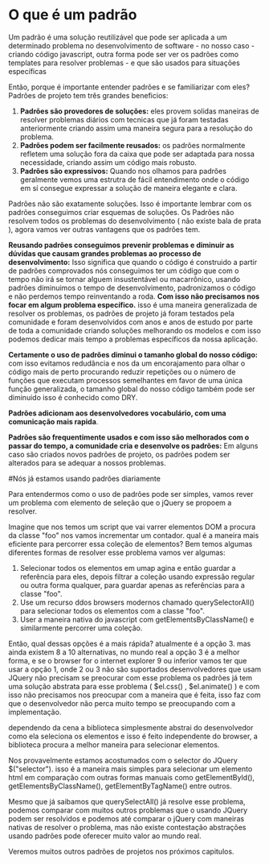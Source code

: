 # O que é um padrão

Um padrão é uma solução reutilizável que pode ser aplicada a um determinado problema no desenvolvimento de software - no nosso caso - criando código javascript, outra forma pode ser ver os padrões como templates para resolver problemas - e que são usados para situações específicas

Então, porque é importante entender padrões e se familiarizar com eles? Padrões de projeto tem três grandes beneficios:

<ol>
  <li>
  <b>Padrões são provedores de soluções:</b> eles provem solidas maneiras de resolver problemas diários com tecnicas que já foram testadas
  anteriormente criando assim uma maneira segura para a resolução do problema.
  </li>

  <li>
  <b>Padrões podem ser facilmente reusados:</b> os padrões normalmente refletem uma solução fora da caixa que pode ser adaptada para
  nossa necessidade, criando assim um código mais robusto.
  </li>

  <li>
  <b>Padrões são expressivos:</b> Quando nos olhamos para padrões geralmente vemos uma estrutra de fácil entendimento onde o código em sí
  consegue expressar a solução de maneira elegante e clara.
  </li>
</ol>

Padrões não são exatamente soluções. Isso é importante lembrar com os padrões conseguimos criar esquemas de soluções. Os Padrões
não resolvem todos os problemas do desenvolvimento ( não existe bala de prata ), agora vamos ver outras vantagens que os padrões tem.

**Reusando padrões conseguimos prevenir problemas e diminuir as dúvidas que causam grandes problemas ao processo de desenvolvimento:**
Isso significa que quando o código é construido a partir de padrões comprovados nós conseguimos ter um código que com o tempo não irá se tornar
alguem insustentável ou macarrônico, usando padrões diminuimos o tempo de desenvolvimento, padronizamos o código e não perdemos tempo reinventando a roda. **Com isso não precisamos nos focar em algum problema específico.** isso é uma maneira generalizada de resolver os problemas, os padrões de projeto
já foram testados pela comunidade e foram desenvolvidos com anos e anos de estudo por parte de toda a comunidade criando soluções melhorando os modelos
e com isso podemos dedicar mais tempo a problemas específicos da nossa aplicação.

**Certamente o uso de padrões diminui o tamanho global do nosso código:** com isso evitamos redudância e nos da um encorajamento
para olhar o código mais de perto procurando reduzir repetições ou o número de funções que executam processos semelhantes em favor
de uma única função generalizada, o tamanho global do nosso código também pode ser diminuido isso é conhecido como DRY.


**Padrões adicionam aos desenvolvedores vocabulário, com uma comunicação mais rapida**.

**Padrões são frequentimente usados e com isso são melhorados com o passar do tempo, a comunidade cria e desenvolve os padrões:**
Em alguns caso são criados novos padrões de projeto, os padrões podem ser alterados para se adequar a nossos problemas.

#Nós já estamos usando padrões diariamente

Para entendermos como o uso de padrões pode ser simples, vamos rever um problema com elemento de seleção que o jQuery se propoem a resolver.

Imagine que nos temos um script que vai varrer elementos DOM a procura da classe "foo" nos vamos incrementar um contador. qual é a
maneira mais eficiente para percorrer essa coleção de elementos? Bem temos algumas diferentes formas de resolver esse problema vamos
ver algumas:
<ol>
  <li>
    Selecionar todos os elementos em umap agina e então guardar a referência para eles, depois filtrar a coleção usando expressão regular ou outra forma qualquer, para guardar apenas as referências para a classe "foo".
  </li>
  <li>
    Use um recurso ddos browsers modernos chamado querySelectorAll() para selecionar todos os elementos com a classe "foo".
  </li>
  <li>
    User a maneira nativa do javascript com getElementsByClassName() e similarmente percorrer uma coleção.
  </li>
</ol>

Então, qual dessas opções é a mais rápida? atualmente é a opção 3. mas ainda existem 8 a 10 alternativas, no mundo real a opção 3
é a melhor forma, e se o browser for o internet explorer 9 ou inferior vamos ter que usar a opção 1, onde 2 ou 3 não são suportados
desenvolvedores que usam JQuery não precisam se preocurar com esse problema os padrões já tem uma solução abstrata para esse problema
( $el.css() , $el.animate() ) e com isso não precisamos nos preocupar com a maneira que é feita, isso faz com que o desenvolvedor não
perca muito tempo se preocupando com a implementação.

dependendo da cena a biblioteca simplesmente abstrai do desenvolvedor como ela seleciona os elementos e isso é feito independente do
browser, a biblioteca procura a melhor maneira para selecionar elementos.

Nos provavelmente estamos acostumados com o selector do JQuery $("selector"). isso é a maneira mais simples para selecionar um elemento html em comparação com outras formas manuais como getElementById(), getElementsByClassName(), getElementByTagName() entre outros.

Mesmo que já saibamos que querySelectAll() já resolve esse problema, podemos comparar com muitos outros problemas que o usando
JQuery podem ser resolvidos e podemos até comparar o jQuery com maneiras nativas de resolver o problema, mas não existe contestação
abstrações usando padrões pode oferecer muito valor ao mundo real.

Veremos muitos outros padrões de projetos nos próximos capitulos.
